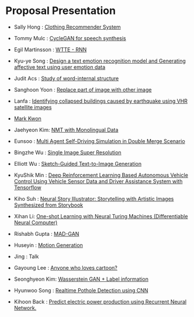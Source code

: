 # Proposal Presentation




* Sally Hong : [Clothing Recommender System](https://docs.google.com/presentation/d/1wTZorRZtQ3FZLsIN1rZLL7SwEEeQHSqSaTHbIu8tq4k/edit?usp=sharing)

* Tommy Mulc : [CycleGAN for speech synthesis](https://docs.google.com/presentation/d/17hCAZE1E9HX6wEq3MefUCfyH9sENQObxcSE-w8GgTuY/edit?usp=sharing)

* Egil Martinsson : [WTTE - RNN](https://drive.google.com/file/d/0B8z5oUpB2Dysc1g0QW1MLUFIWjg/view?usp=sharing)

* Kyu-ye Song : [Design a text emotion recognition model and Generating affective text using user emotion data](https://docs.google.com/presentation/d/1av4dzZ4ztHQkPn0AcReummaIxECGanxIm642cbczsP8/edit?usp=sharing)

* Judit Acs : [Study of word-internal structure](https://drive.google.com/file/d/0B8z5oUpB2DysNkxQMHJUR3JMa1E/view?usp=sharing)

* Sanghoon Yoon : [Replace part of image with other image](https://drive.google.com/file/d/0B8z5oUpB2DysYnQ1eEl0TXh2Zmc/view?usp=sharing)

* Lanfa : [Identifying collapsed buildings caused by earthquake using VHR satellite images](https://drive.google.com/file/d/0B8z5oUpB2Dysa283YkJYMk1sLTg/view?usp=sharing)

* [Mark Kwon](https://docs.google.com/presentation/d/1fpRs4S041-YiTljNZfkVVLKaeHfxPgNi_l3NgRfj1kc/edit?usp=sharing)

* Jaehyeon Kim: [NMT with Monolingual Data](https://docs.google.com/presentation/d/1dyFu7eVINe4aDfy2GZC_lFZMQHcalcO53bIOl201W9E/edit?usp=sharing)

* Eunsoo : [Multi Agent Self-Driving Simulation in Double Merge Scenario](https://drive.google.com/file/d/0B8z5oUpB2DysNl9uZmIzNG1aYms/view?usp=sharing)

* Bingzhe Wu : [Single Image Super Resolution](https://bingzhewu.github.io/2017/07/03/Project-updates-in-Jeju/)

* Elliott Wu : [Sketch-Guided Text-to-Image Generation](https://drive.google.com/open?id=0B8z5oUpB2DyseXlmSzFYRDA4Ukk)

* KyuShik Min : [Deep Reinforcement Learning Based Autonomous Vehicle Control Using Vehicle Sensor Data and Driver Assistance System with Tensorflow](https://drive.google.com/file/d/0B8z5oUpB2DysVXhqdkhMa2lFQ0k/view?usp=sharing)

* Kiho Suh : [Neural Story Illustrator: Storytelling with Artistic Images Synthesized from Storybook](https://drive.google.com/file/d/0B8z5oUpB2DysdUoxbHE4ZjVIRkU/view?usp=sharing)

* Xihan Li: [One-shot Learning with Neural Turing Machines (Differentiable Neural Computer)](https://drive.google.com/file/d/0B8z5oUpB2DysLU9adVNrVUZFTE0/view?usp=sharing)

* Rishabh Gupta : [MAD-GAN](https://goo.gl/yUpTjS) 

* Huseyin : [Motion Generation](https://docs.google.com/presentation/d/1-kqCqhlBoxyI2HMpGuhCDZqHDaEZE1xI95mr4zkQU7s/edit?usp=sharing)

* Jing : Talk

* Gayoung Lee : [Anyone who loves cartoon?](https://docs.google.com/presentation/d/1DD9vSDToC3bYVVSIAzLXmfzb9xQV2frx0FDAgaxGdQA/edit?usp=sharing)

* Seonghyeon Kim: [Wasserstein GAN + Label information](https://drive.google.com/file/d/0B8z5oUpB2DysVC13MHlIcmpxOGc/view?usp=sharing)

* Hyunwoo Song : [Realtime Pothole Detection using CNN](https://drive.google.com/file/d/0B8z5oUpB2DysQVFFVlYyRk56TW8/view?usp=sharing)

* Kihoon Back : [Predict electric power production using Recurrent Neural Network.](https://drive.google.com/file/d/0B8z5oUpB2DyscThPY3IwSko5cHc/view?usp=sharing)
